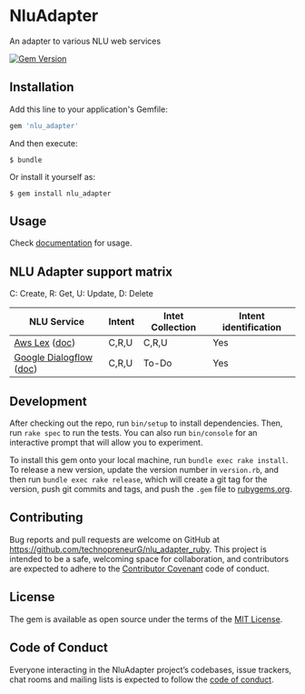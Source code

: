 # NluAdapter
An adapter to various NLU web services

[![Gem Version](https://badge.fury.io/rb/nlu_adapter.svg)](https://badge.fury.io/rb/nlu_adapter)

## Installation

Add this line to your application's Gemfile:

```ruby
gem 'nlu_adapter'
```

And then execute:

    $ bundle

Or install it yourself as:

    $ gem install nlu_adapter

## Usage

Check [documentation](docs) for usage.

## NLU Adapter support matrix

C: Create, R: Get, U: Update, D: Delete

NLU Service | Intent | Intet Collection | Intent identification
----------- | ------ | ---------------- | ---------------------
[Aws Lex](https://aws.amazon.com/lex/) ([doc](docs/lex.md)) | C,R,U | C,R,U | Yes
[Google Dialogflow](https://dialogflow.com/) ([doc](docs/dialogflow.md)) | C,R,U | To-Do | Yes


## Development

After checking out the repo, run `bin/setup` to install dependencies. Then, run `rake spec` to run the tests. You can also run `bin/console` for an interactive prompt that will allow you to experiment.

To install this gem onto your local machine, run `bundle exec rake install`. To release a new version, update the version number in `version.rb`, and then run `bundle exec rake release`, which will create a git tag for the version, push git commits and tags, and push the `.gem` file to [rubygems.org](https://rubygems.org).

## Contributing

Bug reports and pull requests are welcome on GitHub at https://github.com/technopreneurG/nlu_adapter_ruby. This project is intended to be a safe, welcoming space for collaboration, and contributors are expected to adhere to the [Contributor Covenant](http://contributor-covenant.org) code of conduct.

## License

The gem is available as open source under the terms of the [MIT License](https://opensource.org/licenses/MIT).

## Code of Conduct

Everyone interacting in the NluAdapter project’s codebases, issue trackers, chat rooms and mailing lists is expected to follow the [code of conduct](https://github.com/technopreneurG/nlu_adapter_ruby/blob/master/CODE_OF_CONDUCT.md).
